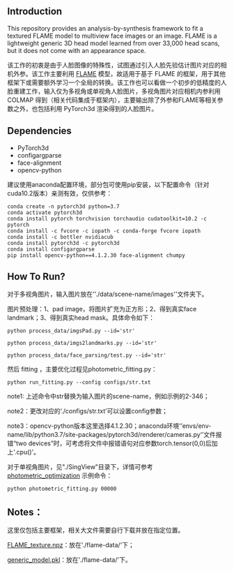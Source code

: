 ## Introduction

This repository provides an analysis-by-synthesis framework to fit a textured FLAME model to multiview face images or an image. FLAME is a lightweight generic 3D head model learned from over 33,000 head scans, but it does not come with an appearance space.

该工作的初衷是由于人脸图像的特殊性，试图通过引入人脸先验估计图片对应的相机外参。该工作主要利用 [FLAME](https://flame.is.tue.mpg.de/) 模型，故适用于基于 FLAME 的框架，用于其他框架下或需要额外学习一个全局的转换。该工作也可以看做一个初步的低精度的人脸重建工作，输入仅为多视角或单视角人脸图片，多视角图片对应相机内参利用 COLMAP 得到（相关代码集成于框架内），主要输出除了外参和FLAME等相关参数之外，也包括利用  PyTorch3d 渲染得到的人脸图片。

## Dependencies
- PyTorch3d
- configargparse
- face-alignment
- opencv-python

建议使用anaconda配置环境，部分包可使用pip安装，以下配置命令（针对cuda10.2版本）亲测有效，仅供参考：
```
conda create -n pytorch3d python=3.7
conda activate pytorch3d
conda install pytorch torchvision torchaudio cudatoolkit=10.2 -c pytorch
conda install -c fvcore -c iopath -c conda-forge fvcore iopath
conda install -c bottler nvidiacub
conda install pytorch3d -c pytorch3d
conda install configargparse
pip install opencv-python==4.1.2.30 face-alignment chumpy
```
## How To Run?

对于多视角图片，输入图片放在''./data/scene-name/images''文件夹下。

图片预处理：1、pad image，将图片扩充为正方形；2、得到真实face landmark；3、得到真实head mask。具体命令如下：
```
python process_data/imgsPad.py --id='str'
```
```
python process_data/imgs2landmarks.py --id='str'
```
```
python process_data/face_parsing/test.py --id='str'
```
然后 fitting ，主要优化过程见photometric_fitting.py：
```
python run_fitting.py --config configs/str.txt
```
note1: 上述命令中str替换为输入图片的scene-name，例如示例的2-346；

note2：更改对应的‘./configs/str.txt’可以设置config参数；

note3：opencv-python版本这里选择4.1.2.30；anaconda环境‘’envs/env-name/lib/python3.7/site-packages/pytorch3d/renderer/cameras.py‘’文件报错“two devices”时，可考虑将文件中报错语句对应参数torch.tensor(0,0)后加上'.cpu()'。



对于单视角图片，见"./SingView"目录下，详情可参考  [photometric_optimization](https://github.com/HavenFeng/photometric_optimization)
示例命令：

```
python photometric_fitting.py 00000
```

## Notes：

这里仅包括主要框架，相关大文件需要自行下载并放在指定位置。

[FLAME_texture.npz](https://flame.is.tue.mpg.de/download.php)：放在'./flame-data/'下；

[generic_model.pkl](https://flame.is.tue.mpg.de/download.php)：放在'./flame-data/'下。